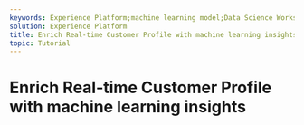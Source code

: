 ```yaml
---
keywords: Experience Platform;machine learning model;Data Science Workspace;Real-time Customer Profile;popular topics
solution: Experience Platform
title: Enrich Real-time Customer Profile with machine learning insights
topic: Tutorial
---
```


# Enrich Real-time Customer Profile with machine learning insights